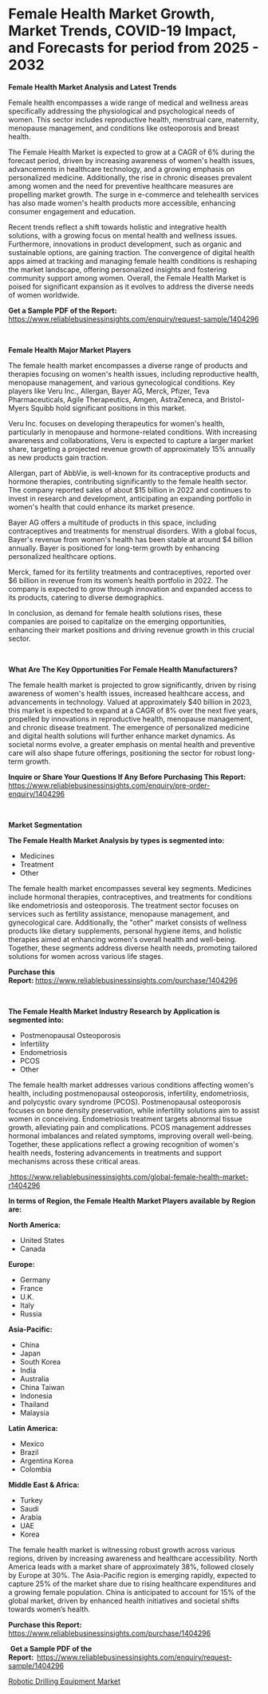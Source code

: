 <p><h1>Female Health Market Growth, Market Trends, COVID-19 Impact, and Forecasts for period from 2025 - 2032</h1></p><p><strong>Female Health Market Analysis and Latest Trends</strong></p>
<p><p>Female health encompasses a wide range of medical and wellness areas specifically addressing the physiological and psychological needs of women. This sector includes reproductive health, menstrual care, maternity, menopause management, and conditions like osteoporosis and breast health. </p><p>The Female Health Market is expected to grow at a CAGR of 6% during the forecast period, driven by increasing awareness of women's health issues, advancements in healthcare technology, and a growing emphasis on personalized medicine. Additionally, the rise in chronic diseases prevalent among women and the need for preventive healthcare measures are propelling market growth. The surge in e-commerce and telehealth services has also made women's health products more accessible, enhancing consumer engagement and education.</p><p>Recent trends reflect a shift towards holistic and integrative health solutions, with a growing focus on mental health and wellness issues. Furthermore, innovations in product development, such as organic and sustainable options, are gaining traction. The convergence of digital health apps aimed at tracking and managing female health conditions is reshaping the market landscape, offering personalized insights and fostering community support among women. Overall, the Female Health Market is poised for significant expansion as it evolves to address the diverse needs of women worldwide.</p></p>
<p><strong>Get a Sample PDF of the Report:&nbsp;</strong> <a href="https://www.reliablebusinessinsights.com/enquiry/request-sample/1404296?utm_campaign=1117&utm_medium=2&utm_source=Github&utm_content=ia&utm_term=13012025&utm_id=female-health">https://www.reliablebusinessinsights.com/enquiry/request-sample/1404296</a></p>
<p>&nbsp;</p>
<p><strong>Female Health Major Market Players</strong></p>
<p><p>The female health market encompasses a diverse range of products and therapies focusing on women's health issues, including reproductive health, menopause management, and various gynecological conditions. Key players like Veru Inc., Allergan, Bayer AG, Merck, Pfizer, Teva Pharmaceuticals, Agile Therapeutics, Amgen, AstraZeneca, and Bristol-Myers Squibb hold significant positions in this market.</p><p>Veru Inc. focuses on developing therapeutics for women's health, particularly in menopause and hormone-related conditions. With increasing awareness and collaborations, Veru is expected to capture a larger market share, targeting a projected revenue growth of approximately 15% annually as new products gain traction.</p><p>Allergan, part of AbbVie, is well-known for its contraceptive products and hormone therapies, contributing significantly to the female health sector. The company reported sales of about $15 billion in 2022 and continues to invest in research and development, anticipating an expanding portfolio in women's health that could enhance its market presence.</p><p>Bayer AG offers a multitude of products in this space, including contraceptives and treatments for menstrual disorders. With a global focus, Bayer's revenue from women's health has been stable at around $4 billion annually. Bayer is positioned for long-term growth by enhancing personalized healthcare options.</p><p>Merck, famed for its fertility treatments and contraceptives, reported over $6 billion in revenue from its women’s health portfolio in 2022. The company is expected to grow through innovation and expanded access to its products, catering to diverse demographics.</p><p>In conclusion, as demand for female health solutions rises, these companies are poised to capitalize on the emerging opportunities, enhancing their market positions and driving revenue growth in this crucial sector.</p></p>
<p>&nbsp;</p>
<p><strong>What Are The Key Opportunities For Female Health Manufacturers?</strong></p>
<p><p>The female health market is projected to grow significantly, driven by rising awareness of women's health issues, increased healthcare access, and advancements in technology. Valued at approximately $40 billion in 2023, this market is expected to expand at a CAGR of 8% over the next five years, propelled by innovations in reproductive health, menopause management, and chronic disease treatment. The emergence of personalized medicine and digital health solutions will further enhance market dynamics. As societal norms evolve, a greater emphasis on mental health and preventive care will also shape future offerings, positioning the sector for robust long-term growth.</p></p>
<p><strong>Inquire or Share Your Questions If Any Before Purchasing This Report:</strong> <a href="https://www.reliablebusinessinsights.com/enquiry/pre-order-enquiry/1404296?utm_campaign=1117&utm_medium=2&utm_source=Github&utm_content=ia&utm_term=13012025&utm_id=female-health">https://www.reliablebusinessinsights.com/enquiry/pre-order-enquiry/1404296</a></p>
<p>&nbsp;</p>
<p><strong>Market Segmentation</strong></p>
<p><strong>The Female Health Market Analysis by types is segmented into:</strong></p>
<p><ul><li>Medicines</li><li>Treatment</li><li>Other</li></ul></p>
<p><p>The female health market encompasses several key segments. Medicines include hormonal therapies, contraceptives, and treatments for conditions like endometriosis and osteoporosis. The treatment sector focuses on services such as fertility assistance, menopause management, and gynecological care. Additionally, the "other" market consists of wellness products like dietary supplements, personal hygiene items, and holistic therapies aimed at enhancing women's overall health and well-being. Together, these segments address diverse health needs, promoting tailored solutions for women across various life stages.</p></p>
<p><strong>Purchase this Report:&nbsp;</strong><a href="https://www.reliablebusinessinsights.com/purchase/1404296?utm_campaign=1117&utm_medium=2&utm_source=Github&utm_content=ia&utm_term=13012025&utm_id=female-health">https://www.reliablebusinessinsights.com/purchase/1404296</a></p>
<p>&nbsp;</p>
<p><strong>The Female Health Market Industry Research by Application is segmented into:</strong></p>
<p><ul><li>Postmenopausal Osteoporosis</li><li>Infertility</li><li>Endometriosis</li><li>PCOS</li><li>Other</li></ul></p>
<p><p>The female health market addresses various conditions affecting women's health, including postmenopausal osteoporosis, infertility, endometriosis, and polycystic ovary syndrome (PCOS). Postmenopausal osteoporosis focuses on bone density preservation, while infertility solutions aim to assist women in conceiving. Endometriosis treatment targets abnormal tissue growth, alleviating pain and complications. PCOS management addresses hormonal imbalances and related symptoms, improving overall well-being. Together, these applications reflect a growing recognition of women's health needs, fostering advancements in treatments and support mechanisms across these critical areas.</p></p>
<p><a href="https://www.reliablebusinessinsights.com/global-female-health-market-r1404296?utm_campaign=1117&utm_medium=2&utm_source=Github&utm_content=ia&utm_term=13012025&utm_id=female-health">&nbsp;https://www.reliablebusinessinsights.com/global-female-health-market-r1404296</a></p>
<p><strong>In terms of Region, the Female Health Market Players available by Region are:</strong></p>
<p>
    <p> <strong> North America: </strong>
        <ul>
            <li>United States</li>
            <li>Canada</li>
        </ul>
        </p> 
    <p> <strong> Europe: </strong>
        <ul>
            <li>Germany</li>
            <li>France</li>
            <li>U.K.</li>
            <li>Italy</li>
            <li>Russia</li>
        </ul>
        </p> 
    <p> <strong> Asia-Pacific: </strong>
        <ul>
            <li>China</li>
            <li>Japan</li>
            <li>South Korea</li>
            <li>India</li>
            <li>Australia</li>
            <li>China Taiwan</li>
            <li>Indonesia</li>
            <li>Thailand</li>
            <li>Malaysia</li>
        </ul>
        </p> 
    <p> <strong> Latin America: </strong>
        <ul>
            <li>Mexico</li>
            <li>Brazil</li>
            <li>Argentina Korea</li>
            <li>Colombia</li>
        </ul>
        </p> 
    <p> <strong> Middle East & Africa: </strong>
        <ul>
            <li>Turkey</li>
            <li>Saudi</li>
            <li>Arabia</li>
            <li>UAE</li>
            <li>Korea</li>
        </ul>
    </p>
    </p>
<p><p>The female health market is witnessing robust growth across various regions, driven by increasing awareness and healthcare accessibility. North America leads with a market share of approximately 38%, followed closely by Europe at 30%. The Asia-Pacific region is emerging rapidly, expected to capture 25% of the market share due to rising healthcare expenditures and a growing female population. China is anticipated to account for 15% of the global market, driven by enhanced health initiatives and societal shifts towards women’s health.</p></p>
<p><strong>Purchase this Report: </strong><a href="https://www.reliablebusinessinsights.com/purchase/1404296?utm_campaign=1117&utm_medium=2&utm_source=Github&utm_content=ia&utm_term=13012025&utm_id=female-health">https://www.reliablebusinessinsights.com/purchase/1404296</a></p>
<p>&nbsp;<strong>Get a Sample PDF of the Report:&nbsp;&nbsp;</strong><a href="https://www.reliablebusinessinsights.com/enquiry/request-sample/1404296?utm_campaign=1117&utm_medium=2&utm_source=Github&utm_content=ia&utm_term=13012025&utm_id=female-health">https://www.reliablebusinessinsights.com/enquiry/request-sample/1404296</a></p>
<p><strong></strong></p>
<p><p><a href="https://github.com/locarol73/Market-Research-Report-List-1/blob/main/robotic-drilling-equipment-market.md?utm_campaign=1117&utm_medium=2&utm_source=Github&utm_content=ia&utm_term=13012025&utm_id=female-health">Robotic Drilling Equipment Market</a></p></p>